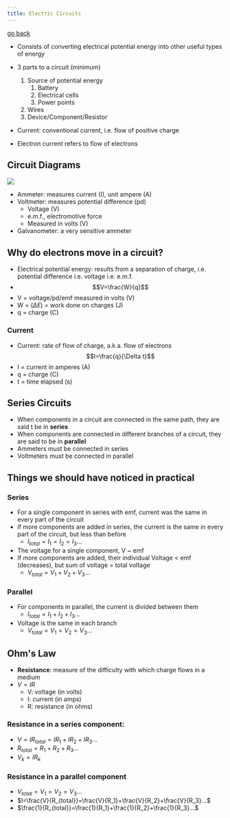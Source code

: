 ```yaml
---
title: Electric Circuits
---
```


[go back](11Subjects/11Physics)

- Consists of converting electrical potential energy into other useful types of energy
- 3 parts to a circuit (minimum)
	1. Source of potential energy
		1. Battery
		2. Electrical cells
		3. Power points
	2. Wires
	3. Device/Component/Resistor

- Current: conventional current, i.e. flow of positive charge
- Electron current refers to flow of electrons

## Circuit Diagrams
 ![](images/Pasted%20image%2020230801092559.png)
 - Ammeter: measures current (I), unit ampere (A)
 - Voltmeter: measures potential difference (pd)
	 - Voltage (V)
	 - e.m.f., electromotive force
	 - Measured in volts (V)
- Galvanometer: a very sensitive ammeter

## Why do electrons move in a circuit?
- Electrical potential energy: results from a separation of charge, i.e. potential difference i.e. voltage i.e. e.m.f.
- $$V=\frac{W}{q}$$
- V = voltage/pd/emf measured in volts (V)
- W = ($\Delta E$) = work done on charges (J)
- q = charge (C)

### Current
- Current: rate of flow of charge, a.k.a. flow of electrons
$$I=\frac{q}{\Delta t}$$
- I = current in amperes (A)
- q = charge (C)
- t = time elapsed (s)

## Series Circuits
- When components in a circuit are connected in the same path, they are said t be in **series**
- When components are connected in different branches of a circuit, they are said to be in **parallel**
- Ammeters must be connected in series
- Voltmeters must be connected in parallel

## Things we should have noticed in practical

### Series
- For a single component in series with emf, current was the same in every part of the circuit
- If more components are added in series, the current is the same in every part of the circuit, but less than before
	- $I_{total}=I_1=I_2=I_3...$
- The voltage for a single component, V ~ emf
- If more components are added, their individual Voltage < emf (decreases), but sum of voltage = total voltage
	- $V_{total}=V_1+V_2+V_3...$

### Parallel
- For components in parallel, the current is divided between them
	- $I_{total}=I_1+I_2+I_3...$
- Voltage is the same in each branch
	- $V_{total}=V_1=V_2=V_3...$

## Ohm's Law
- **Resistance**: measure of the difficulty with which charge flows in a medium
- $V=IR$
	- V: voltage (in volts)
	- I: current (in amps)
	- R: resistance (in ohms)

### Resistance in a series component:
- $V=IR_{total}=IR_1+IR_2+IR_3...$
- $R_{total}=R_1+R_2+R_3...$
- $V_k=IR_k$ 


### Resistance in a parallel component
- $V_{total}=V_1=V_2=V_3...$
- $I=\frac{V}{R_{total}}=\frac{V}{R_1}+\frac{V}{R_2}+\frac{V}{R_3}...$
- $\frac{1}{R_{total}}=\frac{1}{R_1}+\frac{1}{R_2}+\frac{1}{R_3}...$
